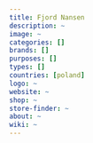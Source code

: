```yaml
---
title: Fjord Nansen
description: ~
image: ~
categories: []
brands: []
purposes: []
types: []
countries: [poland]
logo: ~
website: ~
shop: ~
store-finder: ~
about: ~
wiki: ~
---
```

